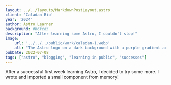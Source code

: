 ```yaml
---
layout: ../../layouts/MarkdownPostLayout.astro
client: 'Caladan Bio'
year: '2024'
author: Astro Learner
background: #b6fcd5
description: "After learning some Astro, I couldn't stop!"
image:
    url: '../../../public/work/caladan-1.webp'
    alt: "The Astro logo on a dark background with a purple gradient arc."
pubDate: 2022-07-08
tags: ["astro", "blogging", "learning in public", "successes"]
---
```

After a successful first week learning Astro, I decided to try some more. I wrote and imported a small component from memory!